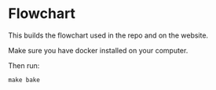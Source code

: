# Flowchart

This builds the flowchart used in the repo and on the website.

Make sure you have docker installed on your computer.

Then run:

`make bake`
